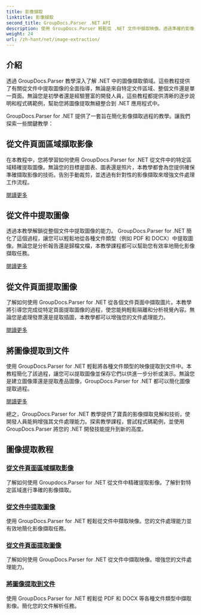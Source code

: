 ```yaml
---
title: 影像擷取
linktitle: 影像擷取
second_title: GroupDocs.Parser .NET API
description: 使用 GroupDocs.Parser 輕鬆從 .NET 文件中擷取映像。透過準確的影像擷取技術增強您的文件處理能力。
weight: 24
url: /zh-hant/net/image-extraction/
---
```

## 介紹

透過 GroupDocs.Parser 教學深入了解 .NET 中的圖像擷取領域。這些教程提供了有關從文件中提取圖像的全面指導，無論是來自特定文件區域、整個文件還是單一頁面。無論您是初學者還是經驗豐富的開發人員，這些教程都提供清晰的逐步說明和程式碼範例，幫助您將圖像提取無縫整合到 .NET 應用程式中。

GroupDocs.Parser for .NET 提供了一套旨在簡化影像擷取過程的教學。讓我們探索一些關鍵教學：

## 從文件頁面區域擷取影像
在本教程中，您將學習如何使用 GroupDocs.Parser for .NET 從文件中的特定區域精確提取圖像。無論您的目標是圖表、圖表還是照片，本教學都會為您提供確保準確擷取影像的技術。告別手動裁剪，並透過有針對性的影像擷取來增強文件處理工作流程。

[閱讀更多](./extract-images-from-document-page-area/)

## 從文件中提取圖像
透過本教學解鎖從整個文件中提取圖像的能力。 GroupDocs.Parser for .NET 簡化了這個過程，讓您可以輕鬆地從各種文件類型（例如 PDF 和 DOCX）中提取圖像。無論您是分析報告還是歸檔文檔，本教學課程都可以幫助您有效率地簡化影像擷取任務。

[閱讀更多](./extract-images-from-document/)

## 從文件頁面提取圖像
了解如何使用 GroupDocs.Parser for .NET 從各個文件頁面中擷取圖片。本教學將引導您完成從特定頁面提取圖像的過程，使您能夠輕鬆隔離和分析視覺內容。無論您是處理發票還是提取插圖，本教學都可以增強您的文件處理能力。

[閱讀更多](./extract-images-from-document-page/)

## 將圖像提取到文件
使用 GroupDocs.Parser for .NET 輕鬆將各種文件類型的映像提取到文件中。本教程簡化了該過程，讓您可以提取圖像並保存它們以供進一步分析或演示。無論您是建立圖像庫還是提取產品圖像，GroupDocs.Parser for .NET 都可以簡化圖像提取過程。

[閱讀更多](./extract-images-to-files/)

總之，GroupDocs.Parser for .NET 教學提供了寶貴的影像擷取見解和技術，使開發人員能夠增強其文件處理能力。探索教學課程，嘗試程式碼範例，並使用 GroupDocs.Parser 將您的 .NET 開發技能提升到新的高度。
## 圖像提取教程
### [從文件頁面區域擷取影像](./extract-images-from-document-page-area/)
了解如何使用 Groupdocs.Parser for .NET 從文件中精確提取影像。了解針對特定區域進行準確的影像擷取。
### [從文件中提取圖像](./extract-images-from-document/)
使用 GroupDocs.Parser for .NET 輕鬆從文件中擷取映像。您的文件處理能力並有效地簡化影像擷取任務。
### [從文件頁面提取圖像](./extract-images-from-document-page/)
了解如何使用 GroupDocs.Parser for .NET 從文件中擷取映像。增強您的文件處理能力。
### [將圖像提取到文件](./extract-images-to-files/)
使用 GroupDocs.Parser for .NET 輕鬆從 PDF 和 DOCX 等各種文件類型中擷取影像。簡化您的文件解析任務。